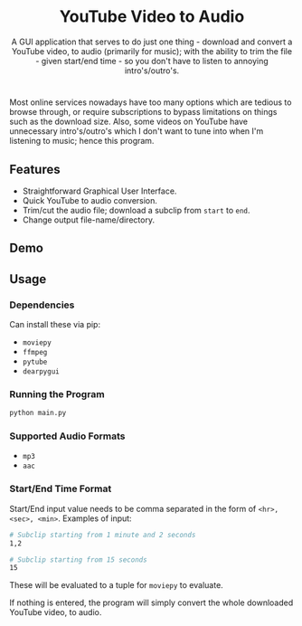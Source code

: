 <h1 align="center"> YouTube Video to Audio </h1>

<p align="center">
A GUI application that serves to do just one thing - download and convert a YouTube video, to audio (primarily for music); with the ability to trim the file - given start/end time - so you don't have to listen to annoying intro's/outro's.
</p>

<h1></h1

Most online services nowadays have too many options which are tedious to browse through, or require subscriptions to bypass limitations on things such as the download size. Also, some videos on YouTube have unnecessary intro's/outro's which I don't want to tune into when I'm listening to music; hence this program.

## Features
- Straightforward Graphical User Interface.
- Quick YouTube to audio conversion.
- Trim/cut the audio file; download a subclip from `start` to `end`.
- Change output file-name/directory.

## Demo

## Usage

### Dependencies
Can install these via pip:
- `moviepy`
- `ffmpeg`
- `pytube`
- `dearpygui`

### Running the Program

```bash
python main.py
```

### Supported Audio Formats
- `mp3`
- `aac`

### Start/End Time Format
Start/End input value needs to be comma separated in the form of `<hr>, <sec>, <min>`. Examples of input:

```bash
# Subclip starting from 1 minute and 2 seconds
1,2
```

```bash
# Subclip starting from 15 seconds
15
```

These will be evaluated to a tuple for `moviepy` to evaluate.

If nothing is entered, the program will simply convert the whole downloaded YouTube video, to audio.

